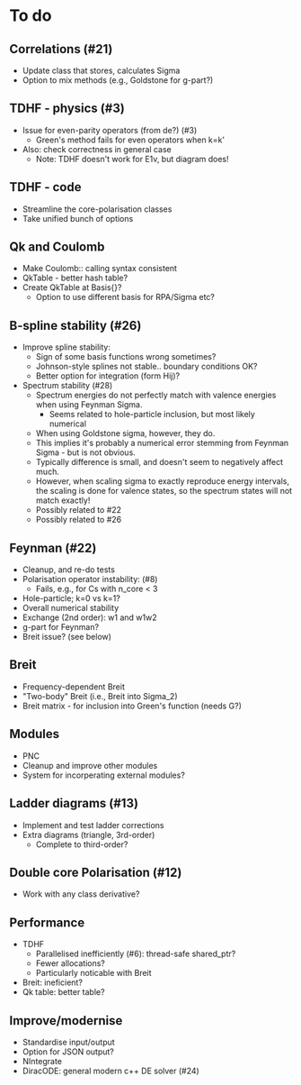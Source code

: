 # To do

## Correlations (#21)

* Update class that stores, calculates Sigma
* Option to mix methods (e.g., Goldstone for g-part?)

## TDHF - physics (#3)

* Issue for even-parity operators (from de?) (#3)
  * Green's method fails for even operators when k=k'
* Also: check correctness in general case
  * Note: TDHF doesn't work for E1v, but diagram does!

## TDHF - code

* Streamline the core-polarisation classes
* Take unified bunch of options

## Qk and Coulomb

* Make Coulomb:: calling syntax consistent
* QkTable - better hash table?
* Create QkTable at Basis{}?
  * Option to use different basis for RPA/Sigma etc?

## B-spline stability (#26)

* Improve spline stability:
  * Sign of some basis functions wrong sometimes?
  * Johnson-style splines not stable.. boundary conditions OK?
  * Better option for integration (form Hij)?
* Spectrum stability (#28)
  * Spectrum energies do not perfectly match with valence energies when using Feynman Sigma.
    * Seems related to hole-particle inclusion, but most likely numerical
  * When using Goldstone sigma, however, they do.
  * This implies it's probably a numerical error stemming from Feynman Sigma - but is not obvious.
  * Typically difference is small, and doesn't seem to negatively affect much.
  * However, when scaling sigma to exactly reproduce energy intervals, the scaling  is done for valence states, so the spectrum states will not match exactly!
  * Possibly related to #22
  * Possibly related to #26

## Feynman (#22)

* Cleanup, and re-do tests
* Polarisation operator instability: (#8)
  * Fails, e.g., for Cs with n_core < 3
* Hole-particle; k=0 vs k=1?
* Overall numerical stability
* Exchange (2nd order): w1 and w1w2
* g-part for Feynman?
* Breit issue? (see below)

## Breit

* Frequency-dependent Breit
* "Two-body" Breit (i.e., Breit into Sigma_2)
* Breit matrix - for inclusion into Green's function (needs G?)

## Modules

* PNC
* Cleanup and improve other modules
* System for incorperating external modules?

## Ladder diagrams (#13)

* Implement and test ladder corrections
* Extra diagrams (triangle, 3rd-order)
  * Complete to third-order?

## Double core Polarisation (#12)

* Work with any class derivative?

## Performance

* TDHF
  * Parallelised inefficiently (#6): thread-safe shared_ptr?
  * Fewer allocations?
  * Particularly noticable with Breit
* Breit: ineficient?
* Qk table: better table?

## Improve/modernise

* Standardise input/output
* Option for JSON output?
* NIntegrate
* DiracODE: general modern c++ DE solver (#24)
